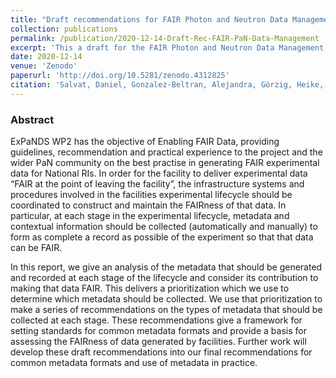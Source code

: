 ```yaml
---
title: "Draft recommendations for FAIR Photon and Neutron Data Management"
collection: publications
permalink: /publication/2020-12-14-Draft-Rec-FAIR-PaN-Data-Management
excerpt: 'This a draft for the FAIR Photon and Neutron Data Management, which is a deliverable for the EU ExPaNDS project'
date: 2020-12-14
venue: 'Zenodo'
paperurl: 'http://doi.org/10.5281/zenodo.4312825'
citation: 'Salvat, Daniel, Gonzalez-Beltran, Alejandra, Görzig, Heike, Matthews, Brian, McBirnie, Abigail, et al. 2020. Draft recommendations for FAIR Photon and Neutron Data Management. Zenodo. http://doi.org/10.5281/zenodo.4312825.'
---
```


### Abstract

ExPaNDS WP2 has the objective of Enabling FAIR Data, providing guidelines, recommendation and practical experience to the project and the wider PaN community on the best practise in generating FAIR experimental data for National RIs. In order for the facility to deliver experimental data “FAIR at the point of leaving the facility”, the infrastructure systems and procedures involved in the facilities experimental lifecycle should be coordinated to construct and maintain the
FAIRness of that data. In particular, at each stage in the experimental lifecycle, metadata and contextual information should be collected (automatically and manually) to form as complete a record as possible of the experiment so that that data can be FAIR.

In this report, we give an analysis of the metadata that should be generated and recorded at each stage of the lifecycle and consider its contribution to making that data FAIR. This delivers a prioritization which we use to determine which metadata should be collected. We use that prioritization to make a series of recommendations on the types of metadata that should be collected at each stage. These recommendations give a framework for setting standards for common metadata formats and provide a basis for assessing the FAIRness of data generated by facilities. Further work will develop these draft recommendations into our final recommendations
for common metadata formats and use of metadata in practice.
